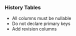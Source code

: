 ### History Tables
- All columns must be nullable
- Do not declare primary keys
- Add revision columns

